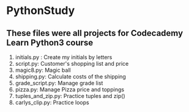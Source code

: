 # PythonStudy
## These files were all projects for Codecademy Learn Python3 course

1. initials.py : Create my initials by letters
2. script.py: Customer's shopping list and price
3. magic8.py: Magic ball 
4. shipping.py: Calculate costs of the shipping 
5. grade_script.py: Manage grade list
6. pizza.py: Manage Pizza price and toppings
7. tuples_and_zip.py: Practice tuples and zip()
8. carlys_clip.py: Practice loops
